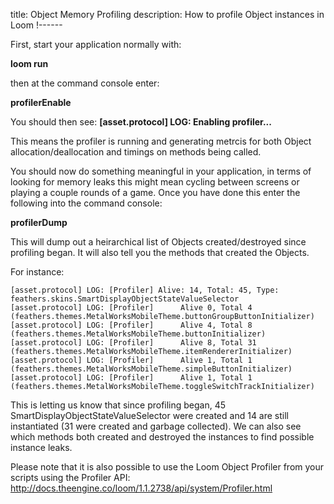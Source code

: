 title: Object Memory Profiling
description: How to profile Object instances in Loom
!------

First, start your application normally with:

**loom run**

then at the command console enter:

**profilerEnable**

You should then see: **[asset.protocol] LOG: Enabling profiler...**

This means the profiler is running and generating metrcis for both Object allocation/deallocation and timings on methods being called.

You should now do something meaningful in your application, in terms of looking for memory leaks this might mean cycling between screens or playing a couple rounds of a game.  Once you have done this enter the following into the command console:

**profilerDump**

This will dump out a heirarchical list of Objects created/destroyed since profiling began.  It will also tell you the methods that created the Objects.

For instance:

    [asset.protocol] LOG: [Profiler] Alive: 14, Total: 45, Type: feathers.skins.SmartDisplayObjectStateValueSelector
    [asset.protocol] LOG: [Profiler]      Alive 0, Total 4 (feathers.themes.MetalWorksMobileTheme.buttonGroupButtonInitializer)
    [asset.protocol] LOG: [Profiler]      Alive 4, Total 8 (feathers.themes.MetalWorksMobileTheme.buttonInitializer)
    [asset.protocol] LOG: [Profiler]      Alive 8, Total 31 (feathers.themes.MetalWorksMobileTheme.itemRendererInitializer)
    [asset.protocol] LOG: [Profiler]      Alive 1, Total 1 (feathers.themes.MetalWorksMobileTheme.simpleButtonInitializer)
    [asset.protocol] LOG: [Profiler]      Alive 1, Total 1 (feathers.themes.MetalWorksMobileTheme.toggleSwitchTrackInitializer)

This is letting us know that since profiling began, 45 SmartDisplayObjectStateValueSelector were created and 14 are still instantiated (31 were created and garbage collected).  We can also see which methods both created and destroyed the instances to find possible instance leaks.

Please note that it is also possible to use the Loom Object Profiler from your scripts using the Profiler API: http://docs.theengine.co/loom/1.1.2738/api/system/Profiler.html




